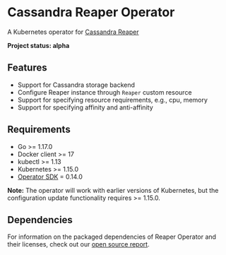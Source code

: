 # Cassandra Reaper Operator
A Kubernetes operator for [Cassandra Reaper](http://cassandra-reaper.io/)

**Project status: alpha**

## Features
* Support for Cassandra storage backend
* Configure Reaper instance through `Reaper` custom resource
* Support for specifying resource requirements, e.g., cpu, memory
* Support for specifying affinity and anti-affinity

## Requirements
* Go >= 1.17.0
* Docker client >= 17
* kubectl >= 1.13
* Kubernetes >= 1.15.0
* [Operator SDK](https://github.com/operator-framework/operator-sdk) = 0.14.0

**Note:** The operator will work with earlier versions of Kubernetes, but the configuration update functionality requires >= 1.15.0.

## Dependencies

For information on the packaged dependencies of Reaper Operator and their licenses, check out our [open source report](https://app.fossa.com/reports/b3a7da33-c12b-4305-925e-ff0da07cdc76).